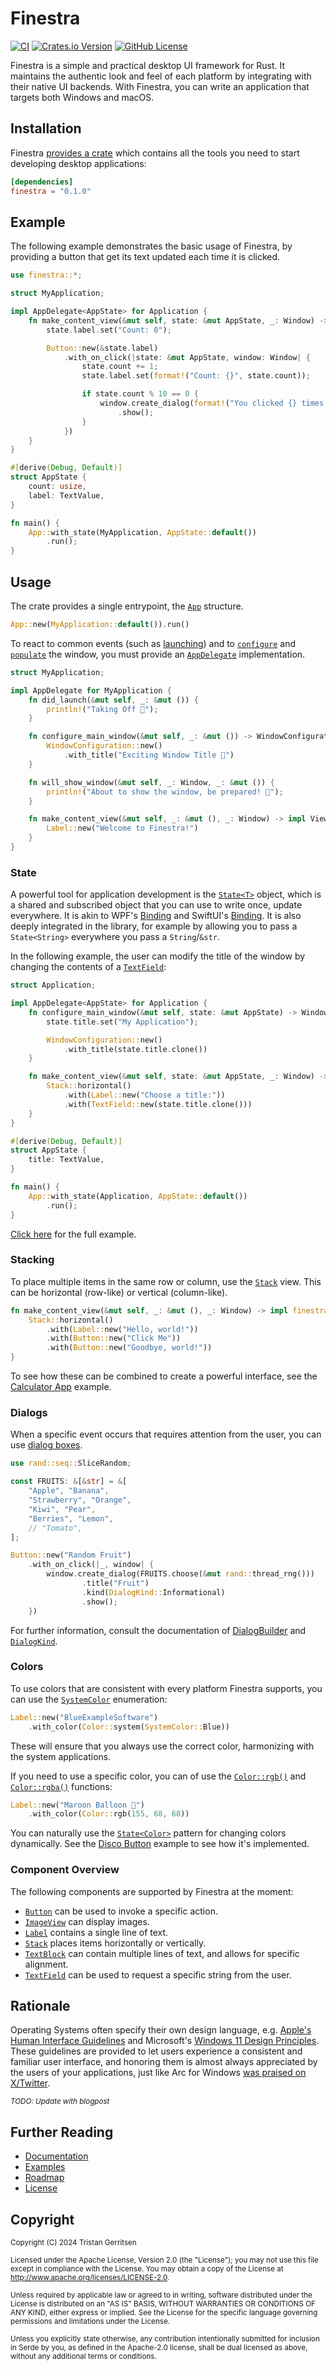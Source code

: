 # Finestra
[![CI](https://github.com/usadson/finestra/actions/workflows/ci.yml/badge.svg)](https://github.com/usadson/finestra/actions/workflows/ci.yml) [![Crates.io Version](https://img.shields.io/crates/v/finestra)](https://crates.io/crates/finestra) [![GitHub License](https://img.shields.io/github/license/usadson/finestra)](https://github.com/usadson/finestra/blob/main/COPYING)

Finestra is a simple and practical desktop UI framework for Rust. It maintains the authentic look and feel of each platform by integrating with their native UI backends. With Finestra, you can write an application that targets both Windows and macOS.

## Installation
Finestra [provides a crate](https://crates.io/crates/finestra) which contains all the tools you need to start developing desktop applications:
```toml
[dependencies]
finestra = "0.1.0"
```

## Example
The following example demonstrates the basic usage of Finestra, by providing a button that get its text updated each time it is clicked.

```rs
use finestra::*;

struct MyApplication;

impl AppDelegate<AppState> for Application {
    fn make_content_view(&mut self, state: &mut AppState, _: Window) -> impl finestra::View<Self, AppState>  {
        state.label.set("Count: 0");

        Button::new(&state.label)
            .with_on_click(|state: &mut AppState, window: Window| {
                state.count += 1;
                state.label.set(format!("Count: {}", state.count));

                if state.count % 10 == 0 {
                    window.create_dialog(format!("You clicked {} times!", state.count))
                        .show();
                }
            })
    }
}

#[derive(Debug, Default)]
struct AppState {
    count: usize,
    label: TextValue,
}

fn main() {
    App::with_state(MyApplication, AppState::default())
        .run();
}
```

## Usage
The crate provides a single entrypoint, the [`App`](https://docs.rs/finestra/latest/finestra/struct.App.html) structure.
```rs
App::new(MyApplication::default()).run()
```

To react to common events (such as [launching](https://docs.rs/finestra/latest/finestra/trait.AppDelegate.html#method.did_launch)) and to [`configure`](https://docs.rs/finestra/latest/finestra/struct.WindowConfiguration.html) and [`populate`](https://docs.rs/finestra/latest/finestra/trait.AppDelegate.html#method.make_content_view) the window, you must provide an [`AppDelegate`](https://docs.rs/finestra/latest/finestra/trait.AppDelegate.html) implementation.

```rs
struct MyApplication;

impl AppDelegate for MyApplication {
    fn did_launch(&mut self, _: &mut ()) {
        println!("Taking Off 🚀");
    }

    fn configure_main_window(&mut self, _: &mut ()) -> WindowConfiguration {
        WindowConfiguration::new()
            .with_title("Exciting Window Title 🤩")
    }

    fn will_show_window(&mut self, _: Window, _: &mut ()) {
        println!("About to show the window, be prepared! 👀");
    }

    fn make_content_view(&mut self, _: &mut (), _: Window) -> impl View<Self> {
        Label::new("Welcome to Finestra!")
    }
}
```

### State
A powerful tool for application development is the [`State<T>`](https://docs.rs/finestra/latest/finestra/struct.State.html) object, which is a shared and subscribed object that you can use to write once, update everywhere. It is akin to WPF's [Binding](https://learn.microsoft.com/en-us/dotnet/api/system.windows.data.binding) and SwiftUI's [Binding](https://developer.apple.com/documentation/swiftui/binding). It is also deeply integrated in the library, for example by allowing you to pass a `State<String>` everywhere you pass a `String`/`&str`.

In the following example, the user can modify the title of the window by changing the contents of a [`TextField`](https://docs.rs/finestra/latest/finestra/struct.TextField.html):
```rs
struct Application;

impl AppDelegate<AppState> for Application {
    fn configure_main_window(&mut self, state: &mut AppState) -> WindowConfiguration {
        state.title.set("My Application");

        WindowConfiguration::new()
            .with_title(state.title.clone())
    }

    fn make_content_view(&mut self, state: &mut AppState, _: Window) -> impl finestra::View<Self, AppState>  {
        Stack::horizontal()
            .with(Label::new("Choose a title:"))
            .with(TextField::new(state.title.clone()))
    }
}

#[derive(Debug, Default)]
struct AppState {
    title: TextValue,
}

fn main() {
    App::with_state(Application, AppState::default())
        .run();
}
```

[Click here](finestra/examples/text_field_as_window_title.rs) for the full example.

### Stacking
To place multiple items in the same row or column, use the [`Stack`](https://docs.rs/finestra/latest/finestra/struct.Stack.html) view. This can be horizontal (row-like) or vertical (column-like).

```rs
fn make_content_view(&mut self, _: &mut (), _: Window) -> impl finestra::View<Self, ()> {
    Stack::horizontal()
        .with(Label::new("Hello, world!"))
        .with(Button::new("Click Me"))
        .with(Button::new("Goodbye, world!"))
}
```

To see how these can be combined to create a powerful interface, see the [Calculator App](./finestra/examples/calculator.rs) example.

### Dialogs
When a specific event occurs that requires attention from the user, you can use [dialog boxes](https://docs.rs/finestra/latest/finestra/struct.Window.html#method.create_dialog).

```rs
use rand::seq::SliceRandom;

const FRUITS: &[&str] = &[
    "Apple", "Banana",
    "Strawberry", "Orange",
    "Kiwi", "Pear",
    "Berries", "Lemon",
    // "Tomato",
];

Button::new("Random Fruit")
    .with_on_click(|_, window| {
        window.create_dialog(FRUITS.choose(&mut rand::thread_rng()))
                .title("Fruit")
                .kind(DialogKind::Informational)
                .show();
    })
```

For further information, consult the documentation of [DialogBuilder](https://docs.rs/finestra/latest/finestra/struct.DialogBuilder.html) and [`DialogKind`](https://docs.rs/finestra/latest/finestra/enum.DialogKind.html).

### Colors
To use colors that are consistent with every platform Finestra supports, you can use the [`SystemColor`](https://docs.rs/finestra/latest/finestra/enum.SystemColor.html) enumeration:
```rs
Label::new("BlueExampleSoftware")
    .with_color(Color::system(SystemColor::Blue))
```

These will ensure that you always use the correct color, harmonizing with the system applications.

If you need to use a specific color, you can of use the [`Color::rgb()`](https://docs.rs/finestra/latest/finestra/struct.Color.html#method.rgb) and [`Color::rgba()`](https://docs.rs/finestra/latest/finestra/struct.Color.html#method.rgba) functions:

```rs
Label::new("Maroon Balloon 🎈")
    .with_color(Color::rgb(155, 68, 68))
```

You can naturally use the [`State<Color>`](https://docs.rs/finestra/latest/finestra/struct.State.html) pattern for changing colors dynamically. See the [Disco Button](./finestra/examples/disco_button.rs) example to see how it's implemented.

### Component Overview
The following components are supported by Finestra at the moment:
- [`Button`](https://docs.rs/finestra/latest/finestra/struct.Button.html) can be used to invoke a specific action.
- [`ImageView`](https://docs.rs/finestra/latest/finestra/struct.ImageView.html) can display images.
- [`Label`](https://docs.rs/finestra/latest/finestra/struct.Label.html) contains a single line of text.
- [`Stack`](https://docs.rs/finestra/latest/finestra/struct.Stack.html) places items  horizontally or vertically.
- [`TextBlock`](https://docs.rs/finestra/latest/finestra/struct.TextBlock.html) can contain multiple lines of text, and allows for specific alignment.
- [`TextField`](https://docs.rs/finestra/latest/finestra/struct.TextField.html) can be used to request a specific string from the user.

## Rationale
Operating Systems often specify their own design language, e.g. [Apple's Human Interface Guidelines](https://developer.apple.com/design/human-interface-guidelines/) and Microsoft's [Windows 11 Design Principles](https://learn.microsoft.com/en-us/windows/apps/design/signature-experiences/design-principles). These guidelines are provided to let users experience a consistent and familiar user interface, and honoring them is almost always appreciated by the users of your applications, just like Arc for Windows [was praised on X/Twitter](https://x.com/zacbowden/status/1752720555302666273).

<sup>_TODO: Update with blogpost_</sup>

## Further Reading
* [Documentation](https://docs.rs/finestra/latest/finestra)
* [Examples](./finestra/examples/)
* [Roadmap](./ROADMAP.md)
* [License](./COPYING)

## Copyright
<sub>Copyright (C) 2024 Tristan Gerritsen</sub>

<sub>Licensed under the Apache License, Version 2.0 (the "License");
you may not use this file except in compliance with the License.
You may obtain a copy of the License at <http://www.apache.org/licenses/LICENSE-2.0>.</sub>

<sub>Unless required by applicable law or agreed to in writing, software
distributed under the License is distributed on an "AS IS" BASIS,
WITHOUT WARRANTIES OR CONDITIONS OF ANY KIND, either express or implied.
See the License for the specific language governing permissions and
limitations under the License.</sub>

<sub>Unless you explicitly state otherwise, any contribution intentionally submitted
for inclusion in Serde by you, as defined in the Apache-2.0 license, shall be
dual licensed as above, without any additional terms or conditions.</sub>
